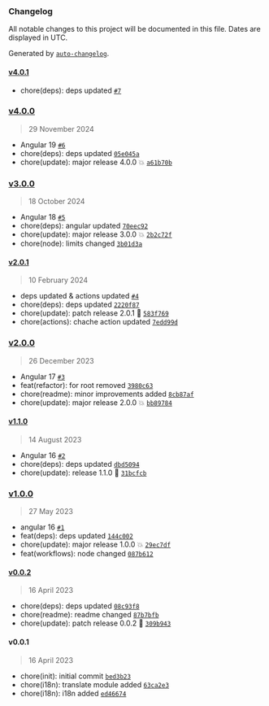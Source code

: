 ### Changelog

All notable changes to this project will be documented in this file. Dates are displayed in UTC.

Generated by [`auto-changelog`](https://github.com/CookPete/auto-changelog).

#### [v4.0.1](https://github.com/Celtian/ngx-translate-version/compare/v4.0.0...v4.0.1)

- chore(deps): deps updated [`#7`](https://github.com/Celtian/ngx-translate-version/pull/7)

### [v4.0.0](https://github.com/Celtian/ngx-translate-version/compare/v3.0.0...v4.0.0)

> 29 November 2024

- Angular 19 [`#6`](https://github.com/Celtian/ngx-translate-version/pull/6)
- chore(deps): deps updated [`05e045a`](https://github.com/Celtian/ngx-translate-version/commit/05e045add56038a97906e8e8c8ef3b626c94db1f)
- chore(update): major release 4.0.0 💥 [`a61b70b`](https://github.com/Celtian/ngx-translate-version/commit/a61b70b964d86941efce4ec3929eddc580a96b7a)

### [v3.0.0](https://github.com/Celtian/ngx-translate-version/compare/v2.0.1...v3.0.0)

> 18 October 2024

- Angular 18 [`#5`](https://github.com/Celtian/ngx-translate-version/pull/5)
- chore(deps): angular updated [`70eec92`](https://github.com/Celtian/ngx-translate-version/commit/70eec927f59a245f5ce4cc9a1ae4517ff7a813d7)
- chore(update): major release 3.0.0 💥 [`2b2c72f`](https://github.com/Celtian/ngx-translate-version/commit/2b2c72f8d9e60c54355fb96382928aec234c9373)
- chore(node): limits changed [`3b01d3a`](https://github.com/Celtian/ngx-translate-version/commit/3b01d3acff914fcb2ea427b5d974b46d23e6d694)

#### [v2.0.1](https://github.com/Celtian/ngx-translate-version/compare/v2.0.0...v2.0.1)

> 10 February 2024

- deps updated & actions updated [`#4`](https://github.com/Celtian/ngx-translate-version/pull/4)
- chore(deps): deps updated [`2220f87`](https://github.com/Celtian/ngx-translate-version/commit/2220f87bbf8f640029ee63281766f23fbcb9d747)
- chore(update): patch release 2.0.1 🐛 [`583f769`](https://github.com/Celtian/ngx-translate-version/commit/583f76944813eb857016bef6d1637a0c29c6e161)
- chore(actions): chache action updated [`7edd99d`](https://github.com/Celtian/ngx-translate-version/commit/7edd99dc88406f8dc876d29377167f58da19d252)

### [v2.0.0](https://github.com/Celtian/ngx-translate-version/compare/v1.1.0...v2.0.0)

> 26 December 2023

- Angular 17 [`#3`](https://github.com/Celtian/ngx-translate-version/pull/3)
- feat(refactor): for root removed [`3980c63`](https://github.com/Celtian/ngx-translate-version/commit/3980c63acacefa8ead8bd3a32880829150a5dd75)
- chore(readme): minor improvements added [`8cb87af`](https://github.com/Celtian/ngx-translate-version/commit/8cb87af070b5176adde8276400af491ecaa26c52)
- chore(update): major release 2.0.0 💥 [`bb89784`](https://github.com/Celtian/ngx-translate-version/commit/bb897843b1d535bb5cb82b16a09b8944a7b8c2cb)

#### [v1.1.0](https://github.com/Celtian/ngx-translate-version/compare/v1.0.0...v1.1.0)

> 14 August 2023

- Angular 16 [`#2`](https://github.com/Celtian/ngx-translate-version/pull/2)
- chore(deps): deps updated [`dbd5094`](https://github.com/Celtian/ngx-translate-version/commit/dbd5094772c769b1aa3c6fee2c15a6f423eaf339)
- chore(update): release 1.1.0 🚀 [`31bcfcb`](https://github.com/Celtian/ngx-translate-version/commit/31bcfcbac64d28e55153b26c4df90825d27838b0)

### [v1.0.0](https://github.com/Celtian/ngx-translate-version/compare/v0.0.2...v1.0.0)

> 27 May 2023

- angular 16 [`#1`](https://github.com/Celtian/ngx-translate-version/pull/1)
- feat(deps): deps updated [`144c002`](https://github.com/Celtian/ngx-translate-version/commit/144c0020540b028e187180074cd67d94ce8e0c6a)
- chore(update): major release 1.0.0 💥 [`29ec7df`](https://github.com/Celtian/ngx-translate-version/commit/29ec7dfcf958678b7d0094bf802441efbb584e0b)
- feat(workflows): node changed [`087b612`](https://github.com/Celtian/ngx-translate-version/commit/087b612fb6f0593c149320d78befb1e4144311b8)

#### [v0.0.2](https://github.com/Celtian/ngx-translate-version/compare/v0.0.1...v0.0.2)

> 16 April 2023

- chore(deps): deps updated [`08c93f8`](https://github.com/Celtian/ngx-translate-version/commit/08c93f8c92af5a6d76752eea54344f80a7ce3e2f)
- chore(readme): readme changed [`87b7bfb`](https://github.com/Celtian/ngx-translate-version/commit/87b7bfbb84ab61a4e643abb5a3d5036f431f299c)
- chore(update): patch release 0.0.2 🐛 [`309b943`](https://github.com/Celtian/ngx-translate-version/commit/309b943a85c2014c175c6dd417321710e05edfc7)

#### v0.0.1

> 16 April 2023

- chore(init): initial commit [`bed3b23`](https://github.com/Celtian/ngx-translate-version/commit/bed3b23cdec960de4f08c45f18df723ed9cf7c51)
- chore(i18n): translate module added [`63ca2e3`](https://github.com/Celtian/ngx-translate-version/commit/63ca2e353d6e9b769234ad9f841b74bc3a602ef8)
- chore(i18n): i18n added [`ed46674`](https://github.com/Celtian/ngx-translate-version/commit/ed466740f8c9d25cecc4692048bfa2282c4664a4)
